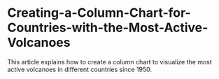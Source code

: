 # Creating-a-Column-Chart-for-Countries-with-the-Most-Active-Volcanoes
This article explains how to create a column chart to visualize the most active volcanoes in different countries since 1950.

